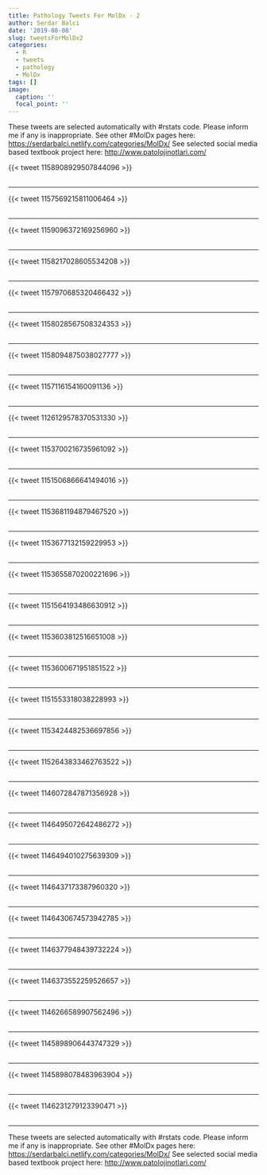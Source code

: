 ```yaml
---
title: Pathology Tweets For MolDx - 2
author: Serdar Balci
date: '2019-08-08'
slug: tweetsForMolDx2
categories:
  - R
  - tweets
  - pathology
  - MolDx
tags: []
image:
  caption: ''
  focal_point: ''
---
```



These tweets are selected automatically with #rstats code. Please inform me if any is inappropriate.
See other #MolDx pages here: https://serdarbalci.netlify.com/categories/MolDx/ 
See selected social media based textbook project here: http://www.patolojinotlari.com/

{{< tweet 1158908929507844096 >}}
<br>
<br>
<hr>
{{< tweet 1157569215811006464 >}}
<br>
<br>
<hr>
{{< tweet 1159096372169256960 >}}
<br>
<br>
<hr>
{{< tweet 1158217028605534208 >}}
<br>
<br>
<hr>
{{< tweet 1157970685320466432 >}}
<br>
<br>
<hr>
{{< tweet 1158028567508324353 >}}
<br>
<br>
<hr>
{{< tweet 1158094875038027777 >}}
<br>
<br>
<hr>
{{< tweet 1157116154160091136 >}}
<br>
<br>
<hr>
{{< tweet 1126129578370531330 >}}
<br>
<br>
<hr>
{{< tweet 1153700216735961092 >}}
<br>
<br>
<hr>
{{< tweet 1151506866641494016 >}}
<br>
<br>
<hr>
{{< tweet 1153681194879467520 >}}
<br>
<br>
<hr>
{{< tweet 1153677132159229953 >}}
<br>
<br>
<hr>
{{< tweet 1153655870200221696 >}}
<br>
<br>
<hr>
{{< tweet 1151564193486630912 >}}
<br>
<br>
<hr>
{{< tweet 1153603812516651008 >}}
<br>
<br>
<hr>
{{< tweet 1153600671951851522 >}}
<br>
<br>
<hr>
{{< tweet 1151553318038228993 >}}
<br>
<br>
<hr>
{{< tweet 1153424482536697856 >}}
<br>
<br>
<hr>
{{< tweet 1152643833462763522 >}}
<br>
<br>
<hr>
{{< tweet 1146072847871356928 >}}
<br>
<br>
<hr>
{{< tweet 1146495072642486272 >}}
<br>
<br>
<hr>
{{< tweet 1146494010275639309 >}}
<br>
<br>
<hr>
{{< tweet 1146437173387960320 >}}
<br>
<br>
<hr>
{{< tweet 1146430674573942785 >}}
<br>
<br>
<hr>
{{< tweet 1146377948439732224 >}}
<br>
<br>
<hr>
{{< tweet 1146373552259526657 >}}
<br>
<br>
<hr>
{{< tweet 1146266589907562496 >}}
<br>
<br>
<hr>
{{< tweet 1145898906443747329 >}}
<br>
<br>
<hr>
{{< tweet 1145898078483963904 >}}
<br>
<br>
<hr>
{{< tweet 1146231279123390471 >}}
<br>
<br>
<hr>


These tweets are selected automatically with #rstats code. Please inform me if any is inappropriate.
See other #MolDx pages here: https://serdarbalci.netlify.com/categories/MolDx/ 
See selected social media based textbook project here: http://www.patolojinotlari.com/

